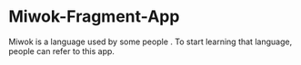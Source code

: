 # Miwok-Fragment-App
Miwok is a language used by some people . To start learning that language, people can refer to this app.
